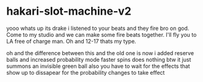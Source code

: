 # hakari-slot-machine-v2
yooo whats up its drake i listened to your beats and they fire bro on god.
Come to my studio and we can make some fire beats together.
I'll fly you to LA free of charge man.
Oh and 12-17 thats my type.

oh and the difference between this and the old one is now i added 
reserve balls  and increased probability mode faster spins does nothing btw
it just summons an invisible green ball
also you have to wait for the effects that show up
to dissapear for the probability changes to take effect
